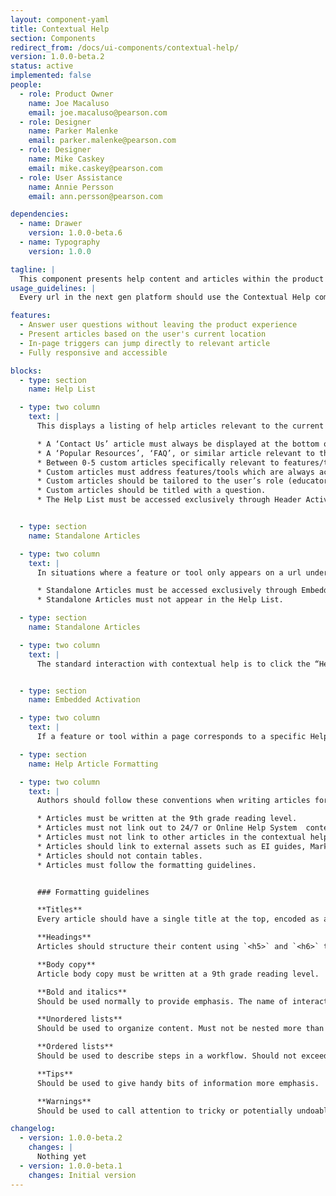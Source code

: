 ```yaml
---
layout: component-yaml
title: Contextual Help
section: Components
redirect_from: /docs/ui-components/contextual-help/
version: 1.0.0-beta.2
status: active
implemented: false
people:
  - role: Product Owner
    name: Joe Macaluso
    email: joe.macaluso@pearson.com
  - role: Designer
    name: Parker Malenke
    email: parker.malenke@pearson.com
  - role: Designer
    name: Mike Caskey
    email: mike.caskey@pearson.com
  - role: User Assistance
    name: Annie Persson
    email: ann.persson@pearson.com

dependencies:
  - name: Drawer
    version: 1.0.0-beta.6
  - name: Typography
    version: 1.0.0

tagline: |
  This component presents help content and articles within the product experience so that users can answer their questions without the interruption of opening a separate help system in a new tab.
usage_guidelines: |
  Every url in the next gen platform should use the Contextual Help component, at a minimum configuring the two default items in the Help List.

features:
  - Answer user questions without leaving the product experience
  - Present articles based on the user's current location
  - In-page triggers can jump directly to relevant article
  - Fully responsive and accessible

blocks:
  - type: section
    name: Help List

  - type: two column
    text: |
      This displays a listing of help articles relevant to the current url. Every url in the next gen platform should offer a Help List which follows these guidelines:

      * A ‘Contact Us’ article must always be displayed at the bottom of the list.
      * A ‘Popular Resources’, ‘FAQ’, or similar article relevant to the current url must be displayed in the second to last position.
      * Between 0-5 custom articles specifically relevant to features/tools accessible at the current url should be displayed at the top of the list.
      * Custom articles must address features/tools which are always accessible by the current user at the current url. If the feature/tool is only available under certain conditions it must be documented in a Standalone Article instead.
      * Custom articles should be tailored to the user’s role (educator/student/TA) where relevant.
      * Custom articles should be titled with a question.
      * The Help List must be accessed exclusively through Header Activation, described below.


  - type: section
    name: Standalone Articles

  - type: two column
    text: |
      In situations where a feature or tool only appears on a url under certain conditions any related help content must be documented with a Standalone Article. Usage guidelines:

      * Standalone Articles must be accessed exclusively through Embedded Activation, described below.
      * Standalone Articles must not appear in the Help List.

  - type: section
    name: Standalone Articles

  - type: two column
    text: |
      The standard interaction with contextual help is to click the “Help” link in the Application Header which opens the drawer and displays the Help List for the current url.


  - type: section
    name: Embedded Activation

  - type: two column
    text: |
      If a feature or tool within a page corresponds to a specific Help Article then it can contain an embedded link which opens the drawer directly to the relevant article. This can be either a Standalone Article or one found in the page’s Help List.

  - type: section
    name: Help Article Formatting

  - type: two column
    text: |
      Authors should follow these conventions when writing articles for the contextual help component:

      * Articles must be written at the 9th grade reading level.
      * Articles must not link out to 24/7 or Online Help System  content.
      * Articles must not link to other articles in the contextual help component.
      * Articles should link to external assets such as EI guides, Marketing PDFs, Videos, etc. where relevant.
      * Articles should not contain tables.
      * Articles must follow the formatting guidelines.


      ### Formatting guidelines

      **Titles**  
      Every article should have a single title at the top, encoded as an `<h4>` tag.

      **Headings**  
      Articles should structure their content using `<h5>` and `<h6>` tags.

      **Body copy**  
      Article body copy must be written at a 9th grade reading level.

      **Bold and italics**  
      Should be used normally to provide emphasis. The name of interactive elements (i.e. button labels) must be bolded.

      **Unordered lists**  
      Should be used to organize content. Must not be nested more than two levels.

      **Ordered lists**  
      Should be used to describe steps in a workflow. Should not exceed 9 items in length.

      **Tips**  
      Should be used to give handy bits of information more emphasis.

      **Warnings**  
      Should be used to call attention to tricky or potentially undoable activities.

changelog:
  - version: 1.0.0-beta.2
    changes: |
      Nothing yet
  - version: 1.0.0-beta.1
    changes: Initial version
---
```

